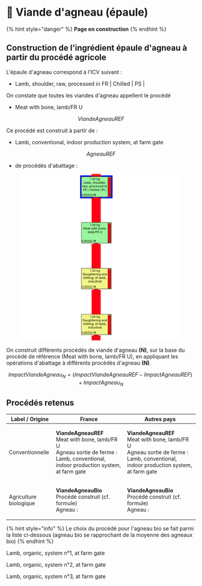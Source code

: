 # 🐑 Viande d'agneau (épaule)



{% hint style="danger" %}
**Page en construction**
{% endhint %}

## Construction de l'ingrédient épaule d'agneau à partir du procédé agricole

L'épaule d'agneau correspond à l'ICV suivant :&#x20;

* Lamb, shoulder, raw, processed in FR | Chilled | PS |&#x20;

On constate que toutes les viandes d'agneau appellent le procédé&#x20;

* Meat with bone, lamb/FR U

$$
ViandeAgneauREF
$$

Ce procédé est construit à partir de :&#x20;

* Lamb, conventional, indoor production system, at farm gate

$$
AgneauREF
$$

* de procédés d'abattage :&#x20;

<figure><img src="../../.gitbook/assets/agneau 1.png" alt=""><figcaption></figcaption></figure>

On construit différents procédés de viande d'agneau **(N)**, sur la base du procédé de référence (Meat with bone, lamb/FR U), en appliquant les opérations d'abattage à différents procédés d'agneau **(N)**.

$$
ImpactViandeAgneau_N = (ImpactViandeAgneauREF - ImpactAgneauREF )+ImpactAgneau_N
$$



## Procédés retenus

| Label / Origine        | France                                                                                                                                                                       | Autres pays                                                                                                                                                 |
| ---------------------- | ---------------------------------------------------------------------------------------------------------------------------------------------------------------------------- | ----------------------------------------------------------------------------------------------------------------------------------------------------------- |
| Conventionnelle        | <p><strong>ViandeAgneauREF</strong><br><strong></strong>Meat with bone, lamb/FR U<br>Agneau sortie de ferme : Lamb, conventional, indoor production system, at farm gate</p> | <p><strong>ViandeAgneauREF</strong><br>Meat with bone, lamb/FR U<br>Agneau sortie de ferme : Lamb, conventional, indoor production system, at farm gate</p> |
| Agriculture biologique | <p><strong>ViandeAgneauBio</strong><br>Procédé construit (cf. formule)<br>Agneau : </p>                                                                                      | <p><strong>ViandeAgneauBio</strong><br>Procédé construit (cf. formule)<br>Agneau : </p>                                                                     |

{% hint style="info" %}
Le choix du procédé pour l'agneau bio se fait parmi la liste ci-dessous (agneau bio se rapprochant de la moyenne des agneaux bio)&#x20;
{% endhint %}

Lamb, organic, system n°1, at farm gate

Lamb, organic, system n°2, at farm gate

Lamb, organic, system n°3, at farm gate

